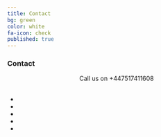 ```yaml
---
title: Contact
bg: green
color: white
fa-icon: check
published: true
---
```


### Contact

<center><i class="fa fa-phone fa-3x"></i> Call us on +447517411608</center>
<br/> 

<ul id="horizontalmenu">
  <li><a href="https://www.facebook.com/adivineservice"><i class="fa fa-facebook fa-3x"></i></a></li>
  <li><a href="https://www.facebook.com/adivineservice"><i class="fa fa-instagram fa-3x"></i></a></li>
  <li><a href="https://www.facebook.com/adivineservice"><i class="fa fa-twitter fa-3x"></i></a></li>
  <li><a href="https://www.facebook.com/adivineservice"><i class="fa fa-google-plus fa-3x"></i></a></li>
  <li><a href="https://www.facebook.com/adivineservice"><i class="fa fa-share-alt fa-3x"></i></a></li>
</ul>

